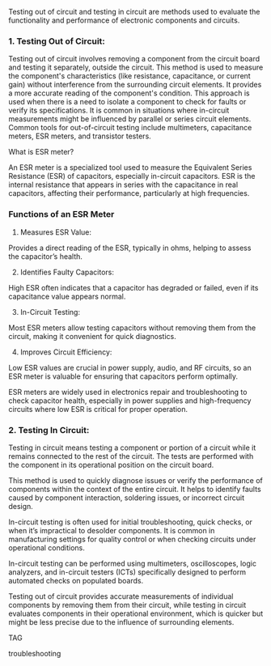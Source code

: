 Testing out of circuit and testing in circuit are methods used to evaluate the functionality and performance of electronic components and circuits.

### 1. Testing Out of Circuit:

Testing out of circuit involves removing a component from the circuit board and testing it separately, outside the circuit. This method is used to measure the component's characteristics (like resistance, capacitance, or current gain) without interference from the surrounding circuit elements. It provides a more accurate reading of the component's  condition. This approach is  used when there is a need to isolate a component to check for faults or verify its specifications. It is common in situations where in-circuit measurements might be influenced by parallel or series circuit elements. Common tools for out-of-circuit testing include multimeters, capacitance meters, ESR meters, and transistor testers.

What is ESR meter?

An ESR meter is a specialized tool used to measure the Equivalent Series Resistance (ESR) of capacitors, especially in-circuit capacitors. ESR is the internal resistance that appears in series with the capacitance in real capacitors, affecting their performance, particularly at high frequencies.

### Functions of an ESR Meter

1. Measures ESR Value:

Provides a direct reading of the ESR, typically in ohms, helping to assess the capacitor’s health.

2. Identifies Faulty Capacitors:

High ESR often indicates that a capacitor has degraded or failed, even if its capacitance value appears normal.

3. In-Circuit Testing:

Most ESR meters allow testing capacitors without removing them from the circuit, making it convenient for quick diagnostics.

4. Improves Circuit Efficiency:

Low ESR values are crucial in power supply, audio, and RF circuits, so an ESR meter is valuable for ensuring that capacitors perform optimally.

ESR meters are widely used in electronics repair and troubleshooting to check capacitor health, especially in power supplies and high-frequency circuits where low ESR is critical for proper operation.

### 2. Testing In Circuit:

Testing in circuit means testing a component or portion of a circuit while it remains connected to the rest of the circuit. The tests are performed with the component in its operational position on the circuit board.

This method is used to quickly diagnose issues or verify the performance of components within the context of the entire circuit. It helps to identify faults caused by component interaction, soldering issues, or incorrect circuit design.

In-circuit testing is often used for initial troubleshooting, quick checks, or when it’s impractical to desolder components. It is common in manufacturing settings for quality control or when checking circuits under operational conditions.

In-circuit testing can be performed using multimeters, oscilloscopes, logic analyzers, and in-circuit testers (ICTs) specifically designed to perform automated checks on populated boards.

Testing out of circuit provides accurate measurements of individual components by removing them from their circuit, while testing in circuit evaluates components in their operational environment, which is quicker but might be less precise due to the influence of surrounding elements.

TAG

troubleshooting
